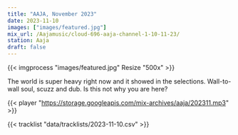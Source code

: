```yaml
---
title: "AAJA, November 2023"
date: 2023-11-10
images: ["images/featured.jpg"]
mix_url: /Aajamusic/cloud-696-aaja-channel-1-10-11-23/
station: Aaja
draft: false
---
```


{{< imgprocess "images/featured.jpg" Resize "500x" >}}

The world is super heavy right now and it showed in the selections. Wall-to-wall soul, scuzz and dub. Is this not why you are here?

{{< player "https://storage.googleapis.com/mix-archives/aaja/202311.mp3" >}}

{{< tracklist "data/tracklists/2023-11-10.csv" >}}
